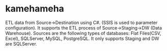 # kamehameha
ETL data from Source→Destination using C#. (SSIS is used to parameter configuration).
It supports the ETL process of Source→Staging→DW (Data Warehouse).
Sources are the following types of databases: Flat Files(CSV, Excel), SQLServer, MySQL, PostgreSQL.
It only supports Staging and DW are SQLServer.
